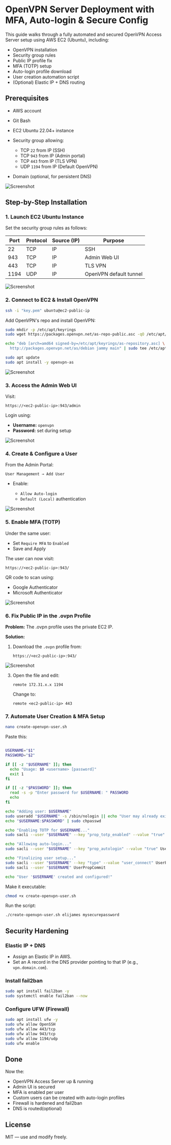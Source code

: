 # OpenVPN Server Deployment with MFA, Auto-login & Secure Config

This guide walks through a fully automated and secured OpenVPN Access Server setup using AWS EC2 (Ubuntu), including:

* OpenVPN installation
* Security group rules
* Public IP profile fix
* MFA (TOTP) setup
* Auto-login profile download
* User creation automation script
* (Optional) Elastic IP + DNS routing


## Prerequisites

* AWS account
* Git Bash
* EC2 Ubuntu 22.04+ instance
* Security group allowing:

  * TCP `22` from IP (SSH)
  * TCP `943` from IP (Admin portal)
  * TCP `443` from IP (TLS VPN)
  * UDP `1194` from IP (Default OpenVPN)
* Domain (optional, for persistent DNS)
  
![Screenshot](Photos/Screenshot%202025-06-21%20211132.png)


## Step-by-Step Installation

### 1. Launch EC2 Ubuntu Instance

Set the security group rules as follows:

| Port | Protocol | Source (IP) | Purpose                |
| ---- | -------- | ----------- | ---------------------- |
| 22   | TCP      | IP     | SSH                    |
| 943  | TCP      | IP     | Admin Web UI           |
| 443  | TCP      | IP     | TLS VPN                |
| 1194 | UDP      | IP     | OpenVPN default tunnel |

![Screenshot](Photos/Screenshot%202025-06-21%20211920.png)


### 2. Connect to EC2 & Install OpenVPN

```bash
ssh -i "key.pem" ubuntu@ec2-public-ip
```


Add OpenVPN's repo and install OpenVPN:

```bash
sudo mkdir -p /etc/apt/keyrings
sudo wget https://packages.openvpn.net/as-repo-public.asc -qO /etc/apt/keyrings/as-repository.asc

echo "deb [arch=amd64 signed-by=/etc/apt/keyrings/as-repository.asc] \
  http://packages.openvpn.net/as/debian jammy main" | sudo tee /etc/apt/sources.list.d/openvpn-as-repo.list

sudo apt update
sudo apt install -y openvpn-as
```

![Screenshot](Photos/Screenshot%202025-06-21%20200828.png)  


### 3. Access the Admin Web UI

Visit:

```
https://<ec2-public-ip>:943/admin
```

Login using:

* **Username:** `openvpn`
* **Password:** set during setup  

![Screenshot](Photos/Screenshot%202025-06-21%20212355.png)  


### 4. Create & Configure a User

From the Admin Portal:

```
User Management → Add User
```

* Enable:

  * `Allow Auto-login`
  * `Default (Local)` authentication

![Screenshot](Photos/Screenshot%202025-06-21%20202309.png)


### 5. Enable MFA (TOTP)

Under the same user:

* Set `Require MFA` to `Enabled`
* Save and Apply

The user can now visit:

```
https://<ec2-public-ip>:943/
```

 QR code to scan using:

* Google Authenticator
* Microsoft Authenticator  

![Screenshot](Photos/Screenshot%202025-06-21%20204621.png)  


### 6. Fix Public IP in the .ovpn Profile

**Problem:** The .ovpn profile uses the private EC2 IP.

**Solution:**

1. Download the `.ovpn` profile from:

   ```
   https://<ec2-public-ip>:943/
   ```

![Screenshot](Photos/Screenshot%202025-06-21%20213003.png)



3. Open the file and edit:

   ```
   remote 172.31.x.x 1194
   ```

   Change to:

   ```
   remote <ec2-public-ip> 443
   ```


### 7. Automate User Creation & MFA Setup

```bash
nano create-openvpn-user.sh
```

Paste this:

```bash

USERNAME="$1"
PASSWORD="$2"

if [[ -z "$USERNAME" ]]; then
  echo "Usage: $0 <username> [password]"
  exit 1
fi

if [[ -z "$PASSWORD" ]]; then
  read -s -p "Enter password for $USERNAME: " PASSWORD
  echo
fi

echo "Adding user: $USERNAME"
sudo useradd "$USERNAME" -s /sbin/nologin || echo "User may already exist."
echo "$USERNAME:$PASSWORD" | sudo chpasswd

echo "Enabling TOTP for $USERNAME..."
sudo sacli --user "$USERNAME" --key "prop_totp_enabled" --value "true" UserPropPut

echo "Allowing auto-login..."
sudo sacli --user "$USERNAME" --key "prop_autologin" --value "true" UserPropPut

echo "Finalizing user setup..."
sudo sacli --user "$USERNAME" --key "type" --value "user_connect" UserPropPut
sudo sacli --user "$USERNAME" UserPropCommit

echo "User '$USERNAME' created and configured!"
```

Make it executable:

```bash
chmod +x create-openvpn-user.sh
```

Run the script:

```bash
./create-openvpn-user.sh elijames mysecurepassword
```


## Security Hardening

### Elastic IP + DNS

* Assign an Elastic IP in AWS.
* Set an A record in the DNS provider pointing to that IP (e.g., `vpn.domain.com`).


### Install fail2ban

```bash
sudo apt install fail2ban -y
sudo systemctl enable fail2ban --now
```


### Configure UFW (Firewall)

```bash
sudo apt install ufw -y
sudo ufw allow OpenSSH
sudo ufw allow 443/tcp
sudo ufw allow 943/tcp
sudo ufw allow 1194/udp
sudo ufw enable
```


## Done

Now the:

* OpenVPN Access Server up & running
* Admin UI is secured
* MFA is enabled per user
* Custom users can be created with auto-login profiles
* Firewall is hardened and fail2ban
* DNS is routed(optional) 


## License

MIT — use and modify freely.

